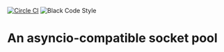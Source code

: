 [![Circle CI](https://circleci.com/gh/polyatail/aio_socketpool.svg?style=shield&circle-token=f7f570b230ecf72d3df817cca445c5a28809068a)](https://circleci.com/gh/onecodex/mainline)
![Black Code Style](https://camo.githubusercontent.com/28a51fe3a2c05048d8ca8ecd039d6b1619037326/68747470733a2f2f696d672e736869656c64732e696f2f62616467652f636f64652532307374796c652d626c61636b2d3030303030302e737667)

# An asyncio-compatible socket pool
